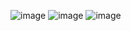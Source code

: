 ![image](https://media.discordapp.net/attachments/939588377341222979/963864350190354472/unknown.png?width=1389&height=676)
![image](https://user-images.githubusercontent.com/83598480/163244673-7141ca44-147e-43d7-a8ba-329e268a8c9e.png)
![image](https://user-images.githubusercontent.com/83598480/163244695-d21a91db-8955-48b2-be2c-babb75697a58.png)
